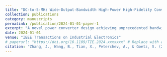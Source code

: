 ```yaml
---
title: "DC-to-5-MHz Wide-Output-Bandwidth High-Power High-Fidelity Converter"
collection: publications
category: manuscripts
permalink: /publication/2024-01-01-paper-1
excerpt: "A novel power converter design achieving unprecedented bandwidth and fidelity."
date: 2024-01-01
venue: "IEEE Transactions on Industrial Electronics"
# paperurl: "https://doi.org/10.1109/TIE.2024.xxxxxxx" # Replace with actual DOI
citation: "Zhang, J., Wang, B., Tian, X., Peterchev, A., & Goetz, S. (2024). DC-to-5-MHz Wide-Output-Bandwidth High-Power High-Fidelity Converter. <i>IEEE Transactions on Industrial Electronics</i>."
---
```


